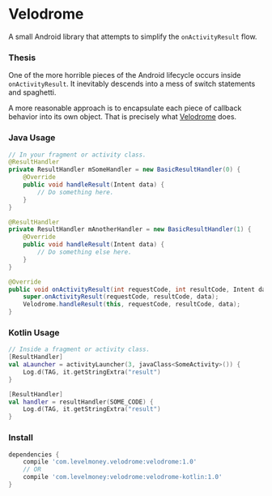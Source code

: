 # Velodrome
A small Android library that attempts to simplify the `onActivityResult` flow.

### Thesis
One of the more horrible pieces of the Android lifecycle occurs inside `onActivityResult`. It inevitably descends into a mess of switch statements and spaghetti.

A more reasonable approach is to encapsulate each piece of callback behavior into its own object. That is precisely what [Velodrome](http://en.wikipedia.org/wiki/Velodrome) does.

### Java Usage

```java
// In your fragment or activity class.
@ResultHandler
private ResultHandler mSomeHandler = new BasicResultHandler(0) {
    @Override
    public void handleResult(Intent data) {
        // Do something here.
    }
}

@ResultHandler
private ResultHandler mAnotherHandler = new BasicResultHandler(1) {
    @Override
    public void handleResult(Intent data) {
        // Do something else here.
    }
}

@Override
public void onActivityResult(int requestCode, int resultCode, Intent data) {
    super.onActivityResult(requestCode, resultCode, data);
    Velodrome.handleResult(this, requestCode, resultCode, data);
}
```

### Kotlin Usage
```kotlin
// Inside a fragment or activity class.
[ResultHandler]
val aLauncher = activityLauncher(3, javaClass<SomeActivity>()) {
    Log.d(TAG, it.getStringExtra("result")
}

[ResultHandler]
val handler = resultHandler(SOME_CODE) {
    Log.d(TAG, it.getStringExtra("result")
}
```

### Install
```gradle
dependencies {
    compile 'com.levelmoney.velodrome:velodrome:1.0'
    // OR
    compile 'com.levelmoney:velodrome:velodrome-kotlin:1.0'
}
```
